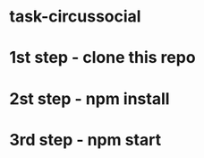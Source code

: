 # task-circussocial

# 1st step - clone this repo 
# 2st step - npm install 
# 3rd step - npm start
